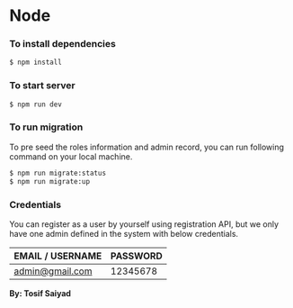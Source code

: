 # Node

### To install dependencies
```sh
$ npm install
```

### To start server
```sh
$ npm run dev
```

### To run migration
To pre seed the roles information and admin record, you can run following command on your local machine.
```sh
$ npm run migrate:status
$ npm run migrate:up
```

### Credentials
You can register as a user by yourself using registration API, but we only have one admin defined in the system with below credentials.

| EMAIL / USERNAME | PASSWORD |
| ------ | ------ |
| admin@gmail.com | 12345678 |


**By: Tosif Saiyad**
